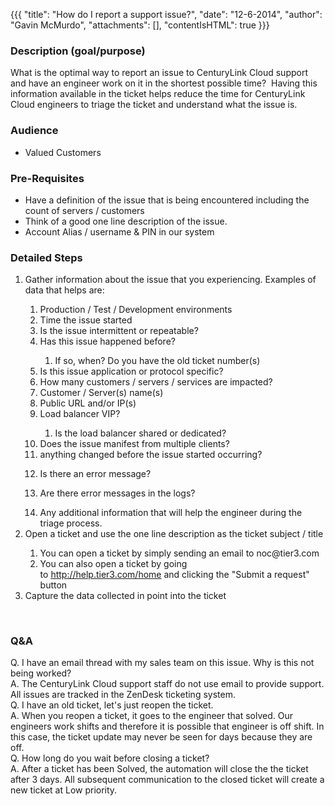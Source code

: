 {{{
  "title": "How do I report a support issue?",
  "date": "12-6-2014",
  "author": "Gavin McMurdo",
  "attachments": [],
  "contentIsHTML": true
}}}

<h3>Description (goal/purpose)</h3>
<p>What is the optimal way to report an issue to CenturyLink Cloud support and have an engineer work on it in the shortest possible time? &nbsp;Having this information available in the ticket helps reduce the time for CenturyLink Cloud&nbsp;engineers to
  triage the ticket and understand what the issue is.</p>
<h3>Audience</h3>
<ul>
  <li>Valued Customers</li>
</ul>
<h3>Pre-Requisites</h3>
<ul>
  <li>Have a definition of the issue that is being encountered including the count of servers / customers</li>
  <li>Think of a good one line description of the issue.</li>
  <li>Account Alias / username &amp; PIN in our system&nbsp;</li>
</ul>
<h3>Detailed Steps</h3>
<ol>
  <li>Gather information about the issue that you experiencing. Examples of data that helps are:</li>
  <ol>
    <li>Production / Test / Development environments</li>
    <li>Time the issue started</li>
    <li>Is the issue intermittent or repeatable?</li>
    <li>Has this issue happened before? &nbsp;</li>
    <ol>
      <li>If so, when? Do you have the old ticket number(s)</li>
    </ol>
    <li>Is this issue application or protocol specific?</li>
    <li>How many customers / servers / services are impacted?</li>
    <li>Customer / Server(s) name(s)</li>
    <li>Public URL and/or IP(s)</li>
    <li>Load balancer VIP? &nbsp;</li>
    <ol>
      <li>Is the load balancer shared or dedicated?</li>
    </ol>
    <li>Does the issue manifest from multiple clients?</li>
    <li>anything changed before the issue started occurring?</li>
    <li>
      <p>Is there an error message?</p>
    </li>
    <li>
      <p>Are there error messages in the logs?</p>
    </li>
    <li>Any additional information that will help the engineer during the triage process.</li>
  </ol>
  <li>Open a ticket and use the one line description as the ticket subject / title</li>
  <ol>
    <li>You can open a ticket by simply sending an email to noc@tier3.com</li>
    <li>You can also open a ticket by going to&nbsp;<a href="http://help.tier3.com/home">http://help.tier3.com/home</a>&nbsp;and clicking the "Submit a request" button</li>
  </ol>
  <li>Capture the data collected in point into the ticket</li>
</ol>
<div>&nbsp;</div>
<div></div>
<h3>Q&amp;A</h3>
<div>Q. I have an email thread with my sales team on this issue. Why is this not being worked?</div>
<div>A. The CenturyLink Cloud support staff do not use email to provide support. All issues are tracked in the ZenDesk ticketing system.</div>
<div></div>
<div>Q. I have an old ticket, let's just reopen the ticket.</div>
<div>A. When you reopen a ticket, it goes to the engineer that solved. Our engineers work shifts and therefore it is possible that engineer is off shift. In this case, the ticket update may never be seen for days because they are off.</div>
<div></div>
<div>Q. How long do you wait before closing a ticket?</div>
<div>A. After a ticket has been Solved, the automation will close the the ticket after 3 days. All subsequent communication to the closed ticket will create a new ticket at Low priority.</div>
<div></div>